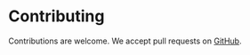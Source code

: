 # Contributing

Contributions are welcome. We accept pull requests on [GitHub](https://github.com/ircsasw/yii2-cms).
